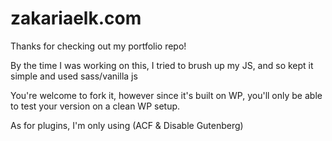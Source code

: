 # zakariaelk.com

Thanks for checking out my portfolio repo!

By the time I was working on this, I tried to brush up my JS, and so kept it simple and used sass/vanilla js

You're welcome to fork it, however since it's built on WP, you'll only be able to test your version on a clean WP setup.

As for plugins, I'm only using (ACF & Disable Gutenberg)
